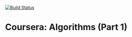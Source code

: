 [![Build Status](https://travis-ci.org/mrcodeninja/coursera-algorithms-part-1.svg?branch=master)](https://travis-ci.org/mrcodeninja/coursera-algorithms-part-1)

Coursera: Algorithms (Part 1)
=============================
